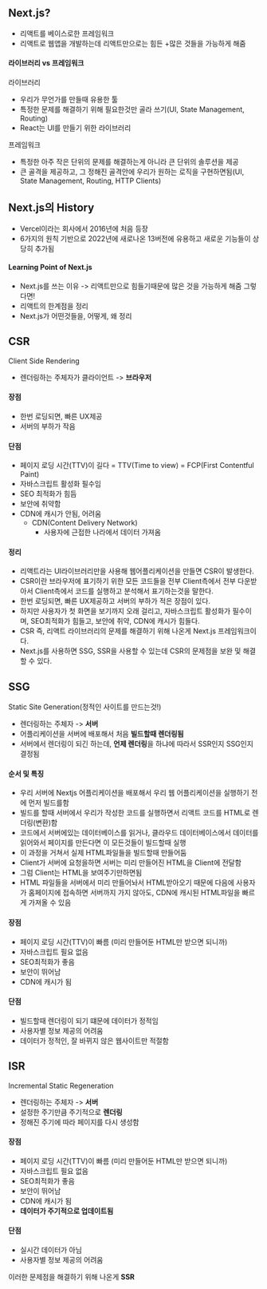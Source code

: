 ## Next.js?

- 리액트를 베이스로한 프레임워크
- 리액트로 웹앱을 개발하는데 리액트만으로는 힘든 +많은 것들을 가능하게 해줌

#### 라이브러리 vs 프레임워크

라이브러리

- 우리가 무언가를 만들때 유용한 툴
- 특정한 문제를 해결하기 위해 필요한것만 골라 쓰기(UI, State Management, Routing)
- React는 UI를 만들기 위한 라이브러리

프레임워크

- 특정한 아주 작은 단위의 문제를 해결하는게 아니라 큰 단위의 솔루션을 제공
- 큰 골격을 제공하고, 그 정해진 골격안에 우리가 원하는 로직을 구현하면됨(UI, State Management, Routing, HTTP Clients)

## Next.js의 History

- Vercel이라는 회사에서 2016년에 처음 등장
- 6가지의 원칙 기반으로 2022년에 새로나온 13버전에 유용하고 새로운 기능들이 상당히 추가됨

#### Learning Point of Next.js

- Next.js를 쓰는 이유 -> 리액트만으로 힘들기때문에 많은 것을 가능하게 해줌 그렇다면!
- 리액트의 한계점을 정리
- Next.js가 어떤것들을, 어떻게, 왜 정리

## CSR

Client Side Rendering

- 렌더링하는 주체자가 클라이언트 -> **브라우저**

#### 장점

- 한번 로딩되면, 빠른 UX제공
- 서버의 부하가 작음

#### 단점

- 페이지 로딩 시간(TTV)이 길다 = TTV(Time to view) = FCP(First Contentful Paint)
- 자바스크립트 활성화 필수임
- SEO 최적화가 힘듬
- 보안에 취약함
- CDN에 캐시가 안됨, 어려움
  - CDN(Content Delivery Network)
    - 사용자에 근접한 나라에서 데이터 가져옴

#### 정리

- 리액트라는 UI라이브러리만을 사용해 웹어플리케이션을 만들면 CSR이 발생한다.
- CSR이란 브라우저에 표기하기 위한 모든 코드들을 전부 Client측에서 전부 다운받아서 Client측에서 코드를 실행하고 분석해서 표기하는것을 말한다.
- 한번 로딩되면, 빠른 UX제공하고 서버의 부하가 적은 장점이 있다.
- 하지만 사용자가 첫 화면을 보기까지 오래 걸리고, 자바스크립트 활성화가 필수이며, SEO최적화가 힘들고, 보안에 취약, CDN에 캐시가 힘들다.
- CSR 즉, 리액트 라이브러리의 문제를 해결하기 위해 나온게 Next.js 프레임워크이다.
- Next.js를 사용하면 SSG, SSR을 사용할 수 있는데 CSR의 문제점을 보완 및 해결할 수 있다.

## SSG

Static Site Generation(정적인 사이트를 만드는것!)

- 렌더링하는 주체자 -> **서버**
- 어플리케이션을 서버에 배포해서 처음 **빌드할때 렌더링됨**
- 서버에서 렌더링이 되긴 하는데, **언제 렌더링**을 하냐에 따라서 SSR인지 SSG인지 결정됨

#### 순서 및 특징

- 우리 서버에 Nextjs 어플리케이션을 배포해서 우리 웹 어플리케이션을 실행하기 전에 먼저 빌드를함
- 빌드를 할때 서버에서 우리가 작성한 코드를 실행하면서 리액트 코드를 HTML로 렌더링(변환)함
- 코드에서 서버에있는 데이터베이스를 읽거나, 클라우드 데이터베이스에서 데이터를 읽어와서 페이지를 만든다면 이 모든것들이 빌드할때 실행
- 이 과정을 거쳐서 실제 HTML파일들을 빌드할때 만들어둠
- Client가 서버에 요청을하면 서버는 미리 만들어진 HTML을 Client에 전달함
- 그럼 Client는 HTML을 보여주기만하면됨
- HTML 파일들을 서버에서 미리 만들어놔서 HTML받아오기 때문에 다음에 사용자가 홈페이지에 접속하면 서버까지 가지 않아도, CDN에 캐시된 HTML파일을 빠르게 가져올 수 있음

#### 장점

- 페이지 로딩 시간(TTV)이 빠름 (미리 만들어둔 HTML만 받으면 되니까)
- 자바스크립트 필요 없음
- SEO최적화가 좋음
- 보안이 뛰어남
- CDN에 캐시가 됨

#### 단점

- 빌드할때 렌더링이 되기 떄문에 데이터가 정적임
- 사용자별 정보 제공의 어려움
- 데이터가 정적인, 잘 바뀌지 않은 웹사이트만 적절함

## ISR

Incremental Static Regeneration

- 렌더링하는 주체자 -> **서버**
- 설정한 주기만큼 주기적으로 **렌더링**
- 정해진 주기에 따라 페이지를 다시 생성함

#### 장점

- 페이지 로딩 시간(TTV)이 빠름 (미리 만들어둔 HTML만 받으면 되니까)
- 자바스크립트 필요 없음
- SEO최적화가 좋음
- 보안이 뛰어남
- CDN에 캐시가 됨
- **데이터가 주기적으로 업데이트됨**

#### 단점

- 실시간 데이터가 아님
- 사용자별 정보 제공의 어려움

이러한 문제점을 해결하기 위해 나온게 **SSR**
